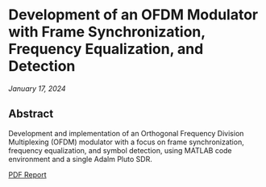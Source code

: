 # Development of an OFDM Modulator with Frame Synchronization, Frequency Equalization, and Detection

*January 17, 2024*

## Abstract
Development and implementation of an Orthogonal Frequency Division Multiplexing (OFDM) modulator with a focus on frame synchronization, frequency equalization, and symbol detection, using MATLAB code environment and a single Adalm Pluto SDR.

[PDF Report](https://github.com/vincigg/PlutoOFDM_Project/blob/main/TSDC_Project_OFDM-2.pdf)
